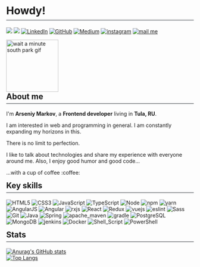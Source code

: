 <h1 style="margin-top: 0!important; border-bottom: 1px solid #21262d; padding-bottom: .3em">
    Howdy!
</h1>

<p>
    <a href="https://twitter.com/unmerceys" rel="nofollow"><img src="https://img.shields.io/badge/Twitter-1DA1F2?style=for-the-badge&logo=twitter&logoColor=white" style="max-width:100%;"></a>
    <a href="https://t.me/ArseniyMarkov" rel="nofollow"><img src="https://img.shields.io/badge/Telegram-2CA5E0?style=for-the-badge&logo=telegram&logoColor=white" style="max-width:100%;"></a>
    <a href="https://www.linkedin.com/in/arseniy-markov" rel="nofollow"><img alt="LinkedIn" src="https://img.shields.io/badge/LinkedIn-0077B5?style=for-the-badge&logo=linkedin&logoColor=white" style="max-width:100%;"></a>
    <a href="https://github.com/Un2mercey/"><img src="https://img.shields.io/badge/GitHub-100000?style=for-the-badge&logo=github&logoColor=white" alt="GitHub" style="max-width:100%;"></a>
    <a href="https://medium.com/@zamberg42" rel="nofollow"><img alt="Medium" src="https://img.shields.io/badge/Medium-12100E?style=for-the-badge&logo=medium&logoColor=white" style="max-width:100%;"></a>
    <a href="https://www.instagram.com/arseny._.markov/" rel="nofollow"><img alt="instagram" src="https://img.shields.io/badge/Instagram-E4405F?style=for-the-badge&logo=instagram&logoColor=white" style="max-width:100%;"></a>
    <a href="mailto:zamberg42@gmail.com" rel="nofollow"><img alt="mail me" src="https://img.shields.io/badge/Gmail-D14836?style=for-the-badge&logo=gmail&logoColor=white" style="max-width:100%;"></a>
</p>

<img alt="wait a minute south park gif" height="140px" src="https://media.giphy.com/media/hqbw3NzLVj3q2OEYtI/giphy.gif">

<h2 style="margin-top: 0!important; border-bottom: 1px solid #21262d; padding-bottom: .3em">
    About me
</h2>

<p>I'm <strong>Arseniy Markov</strong>, a <strong>Frontend developer</strong> living in <strong>Tula, RU</strong>.</p>
<p>I am interested in web and programming in general. I am constantly expanding my horizons in this.</p>
<p>There is no limit to perfection.</p>
<p>I like to talk about technologies and share my experience with everyone around me. Also, I enjoy good humor and good code...</p>
<p>...with a cup of coffee :coffee:</p>

<h2 style="margin-top: 0!important; border-bottom: 1px solid #21262d; padding-bottom: .3em">
    Key skills
</h2>

<p>
    <img alt="HTML5" src="https://img.shields.io/badge/HTML5-E34F26?style=for-the-badge&logo=html5&logoColor=white" style="max-width:100%;">
    <img alt="CSS3" src="https://img.shields.io/badge/CSS3-1572B6?style=for-the-badge&logo=css3&logoColor=white" style="max-width:100%;">
    <img alt="JavaScript" src="https://img.shields.io/badge/JavaScript-F7DF1E?style=for-the-badge&logo=javascript&logoColor=black" style="max-width:100%;">
    <img alt="TypeScript" src="https://img.shields.io/badge/TypeScript-007ACC?style=for-the-badge&logo=typescript&logoColor=white" style="max-width:100%;">
    <img alt="Node" src="https://img.shields.io/badge/Node.js-339933?style=for-the-badge&logo=nodedotjs&logoColor=white" style="max-width:100%;">
    <img alt="npm" src="https://img.shields.io/badge/npm-CB3837?style=for-the-badge&logo=npm&logoColor=white" style="max-width:100%;">
    <img alt="yarn" src="https://img.shields.io/badge/Yarn-2C8EBB?style=for-the-badge&logo=yarn&logoColor=white" style="max-width:100%;">
    <img alt="AngularJS" src="https://img.shields.io/badge/AngularJS-E23237?style=for-the-badge&logo=angularjs&logoColor=white" style="max-width:100%;">
    <img alt="Angular" src="https://img.shields.io/badge/Angular-DD0031?style=for-the-badge&logo=angular&logoColor=white" style="max-width:100%;">
    <img alt="rxjs" src="https://img.shields.io/badge/rxjs-%23B7178C.svg?style=for-the-badge&logo=reactivex&logoColor=white" style="max-width:100%;">
    <img alt="React" src="https://img.shields.io/badge/React-20232A?style=for-the-badge&logo=react&logoColor=61DAFB" style="max-width:100%;">
    <img alt="Redux" src="https://img.shields.io/badge/Redux-593D88?style=for-the-badge&logo=redux&logoColor=white" style="max-width:100%;">
    <img alt="vuejs" src="https://img.shields.io/badge/Vue.js-35495E?style=for-the-badge&logo=vuedotjs&logoColor=4FC08D" style="max-width:100%;">
    <img alt="eslint" src="https://img.shields.io/badge/eslint-3A33D1?style=for-the-badge&logo=eslint&logoColor=white" style="max-width:100%;">
    <img alt="Sass" src="https://img.shields.io/badge/Sass-CC6699?style=for-the-badge&logo=sass&logoColor=white" style="max-width:100%;">
    <img alt="Git" src="https://img.shields.io/badge/Git-F05032?style=for-the-badge&logo=git&logoColor=white" style="max-width:100%;">
    <img alt="Java" src="https://img.shields.io/badge/Java-ED8B00?style=for-the-badge&logo=java&logoColor=white" style="max-width:100%;">
    <img alt="Spring" src="https://img.shields.io/badge/Spring-6DB33F?style=for-the-badge&logo=spring&logoColor=white" style="max-width:100%;">
    <img alt="apache_maven" src="https://img.shields.io/badge/apache_maven-C71A36?style=for-the-badge&logo=apachemaven&logoColor=white" style="max-width:100%;">
    <img alt="gradle" src="https://img.shields.io/badge/gradle-02303A?style=for-the-badge&logo=gradle&logoColor=white" style="max-width:100%;">
    <img alt="PostgreSQL" src="https://img.shields.io/badge/PostgreSQL-316192?style=for-the-badge&logo=postgresql&logoColor=white" style="max-width:100%;">
    <img alt="MongoDB" src="https://img.shields.io/badge/MongoDB-4EA94B?style=for-the-badge&logo=mongodb&logoColor=white" style="max-width:100%;">
    <img alt="jenkins" src="https://img.shields.io/badge/jenkins-%232C5263.svg?style=for-the-badge&logo=jenkins&logoColor=white" style="max-width:100%;">
    <img alt="Docker" src="https://img.shields.io/badge/Docker-2CA5E0?style=for-the-badge&logo=docker&logoColor=white" style="max-width:100%;">
    <img alt="Shell_Script" src="https://img.shields.io/badge/Shell_Script-121011?style=for-the-badge&logo=gnu-bash&logoColor=white" style="max-width:100%;">
    <img alt="PowerShell" src="https://img.shields.io/badge/PowerShell-5391FE?style=for-the-badge&logo=PowerShell&logoColor=white" style="max-width:100%;">
</p>

<h2 style="margin-top: 0!important; border-bottom: 1px solid #21262d; padding-bottom: .3em">
    Stats
</h2>

[![Anurag's GitHub stats](https://github-readme-stats.vercel.app/api?username=un2mercey&icons=true&theme=tokyonight&hide=stars)](https://github.com/anuraghazra/github-readme-stats)
</br>
[![Top Langs](https://github-readme-stats.vercel.app/api/top-langs/?username=un2mercey&theme=tokyonight)](https://github.com/anuraghazra/github-readme-stats)
